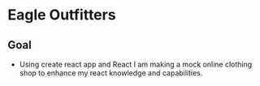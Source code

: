# Eagle Outfitters

## Goal

- Using create react app and React I am making a mock online clothing shop to enhance my react knowledge and capabilities.